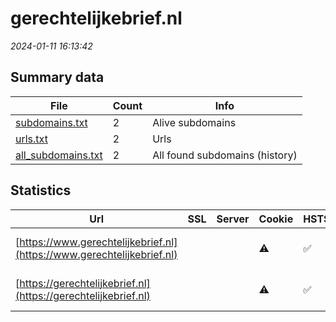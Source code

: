 # gerechtelijkebrief.nl
*2024-01-11 16:13:42*
## Summary data
| File       | Count | Info |
|------------|-------|------|
|[subdomains.txt](/data/gerechtelijkebrief.nl/subdomains.txt)|2|Alive subdomains|
|[urls.txt](/data/gerechtelijkebrief.nl/urls.txt)|2|Urls|
|[all_subdomains.txt](/data/gerechtelijkebrief.nl/all_subdomains.txt)|2|All found subdomains (history)|
## Statistics
| Url | SSL | Server | Cookie | HSTS | CSP | XFO | XXP | RP | Tech |Title |
|------------|-------|------|------|------|------|------|------|------|------|------|
|[https://www.gerechtelijkebrief.nl](https://www.gerechtelijkebrief.nl)| ||:warning: |:white_check_mark: | | | |:white_check_mark: |HSTS Microsoft A...|Gerechtelijke br...|
|[https://gerechtelijkebrief.nl](https://gerechtelijkebrief.nl)| ||:warning: |:white_check_mark: | | | |:white_check_mark: |HSTS Microsoft A...|Document Moved|